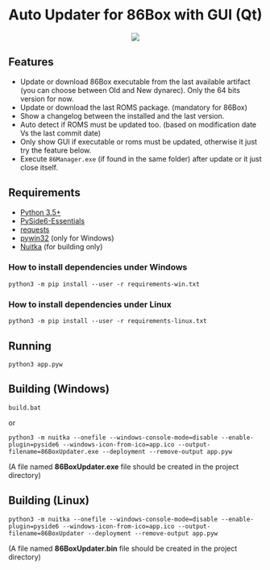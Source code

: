 # Auto Updater for 86Box with GUI (Qt)

<p align="center">
  <img src="https://github.com/user-attachments/assets/24408e2d-ec27-40a9-a7c4-58acb8962ed3"/>
</p>

## Features
- Update or download 86Box executable from the last available artifact (you can choose between Old and New dynarec). Only the 64 bits version for now.
- Update or download the last ROMS package. (mandatory for 86Box)
- Show a changelog between the installed and the last version.
- Auto detect if ROMS must be updated too. (based on modification date Vs the last commit date)
- Only show GUI if executable or roms must be updated, otherwise it just try the feature below.
- Execute `86Manager.exe` (if found in the same folder) after update or it just close itself.

## Requirements
- [Python 3.5+](https://www.python.org/downloads/)
- [PySide6-Essentials](https://pypi.org/project/PySide6-Essentials/)
- [requests](https://pypi.org/project/requests/)
- [pywin32](https://pypi.org/project/pywin32/) (only for Windows)
- [Nuitka](https://pypi.org/project/Nuitka/) (for building only)

### How to install dependencies under Windows
```
python3 -m pip install --user -r requirements-win.txt
```
### How to install dependencies under Linux
```
python3 -m pip install --user -r requirements-linux.txt
```

## Running
```
python3 app.pyw
```

## Building (Windows)
```
build.bat
```
or
```
python3 -m nuitka --onefile --windows-console-mode=disable --enable-plugin=pyside6 --windows-icon-from-ico=app.ico --output-filename=86BoxUpdater.exe --deployment --remove-output app.pyw
```
(A file named **86BoxUpdater.exe** file should be created in the project directory)

## Building (Linux)
```
python3 -m nuitka --onefile --windows-console-mode=disable --enable-plugin=pyside6 --windows-icon-from-ico=app.ico --output-filename=86BoxUpdater --deployment --remove-output app.pyw
```
(A file named **86BoxUpdater.bin** file should be created in the project directory)
